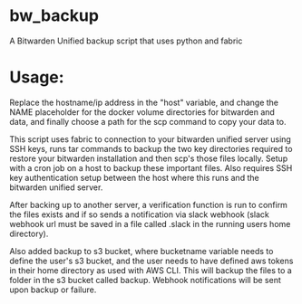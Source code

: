 # bw_backup
A Bitwarden Unified backup script that uses python and fabric

# Usage:
Replace the hostname/ip address in the "host" variable, and change the NAME placeholder for the docker volume directories for bitwarden and data, and finally choose a path for the scp command to copy your data to.  

This script uses fabric to connection to your bitwarden unified server using SSH keys, runs tar commands to backup the two key directories required to restore your bitwarden installation and then scp's those files locally.  Setup with a cron job on a host to backup these important files.  Also requires SSH key authentication setup between the host where this runs and the bitwarden unified server.

After backing up to another server, a verification function is run to confirm the files exists and if so sends a notification via slack webhook (slack webhook url must be saved in a file called .slack in the running users home directory).

Also added backup to s3 bucket, where bucketname variable needs to define the user's s3 bucket, and the user needs to have defined aws tokens in their home directory as used with AWS CLI.  This will backup the files to a folder in the s3 bucket called backup. Webhook notifications will be sent upon backup or failure.


